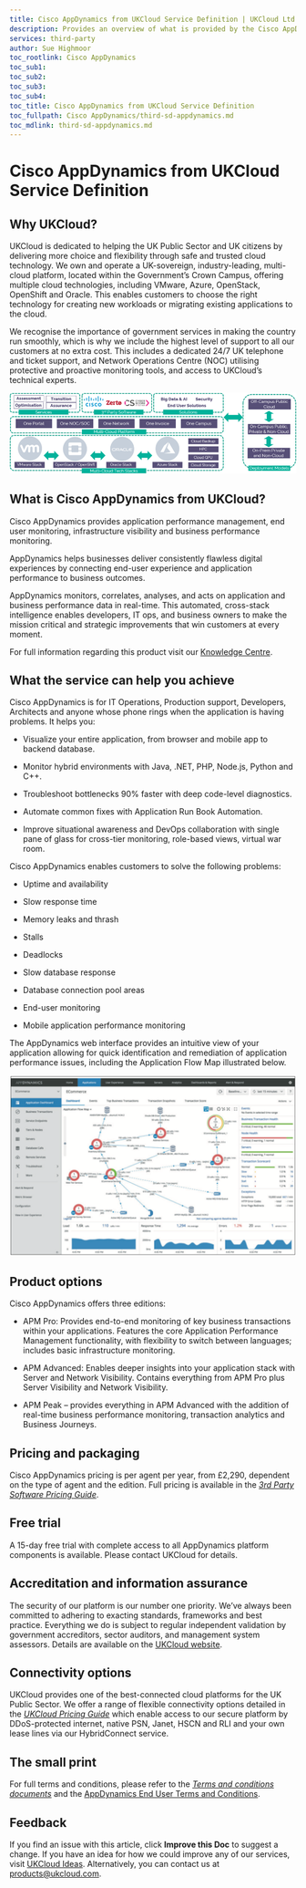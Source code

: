 ```yaml
---
title: Cisco AppDynamics from UKCloud Service Definition | UKCloud Ltd
description: Provides an overview of what is provided by the Cisco AppDynamics from UKCloud service
services: third-party
author: Sue Highmoor
toc_rootlink: Cisco AppDynamics
toc_sub1: 
toc_sub2:
toc_sub3:
toc_sub4:
toc_title: Cisco AppDynamics from UKCloud Service Definition
toc_fullpath: Cisco AppDynamics/third-sd-appdynamics.md
toc_mdlink: third-sd-appdynamics.md
---
```


# Cisco AppDynamics from UKCloud Service Definition

## Why UKCloud?

UKCloud is dedicated to helping the UK Public Sector and UK citizens by delivering more choice and flexibility through safe and trusted cloud technology. We own and operate a UK-sovereign, industry-leading, multi-cloud platform, located within the Government’s Crown Campus, offering multiple cloud technologies, including VMware, Azure, OpenStack, OpenShift and Oracle. This enables customers to choose the right technology for creating new workloads or migrating existing applications to the cloud.

We recognise the importance of government services in making the country run smoothly, which is why we include the highest level of support to all our customers at no extra cost. This includes a dedicated 24/7 UK telephone and ticket support, and Network Operations Centre (NOC) utilising protective and proactive monitoring tools, and access to UKCloud’s technical experts.

![UKCloud services](images/ukc-services.png)

## What is Cisco AppDynamics from UKCloud?

Cisco AppDynamics provides application performance management, end user monitoring, infrastructure visibility and business performance monitoring.

AppDynamics helps businesses deliver consistently flawless digital experiences by connecting end-user experience and application performance to business outcomes.

AppDynamics monitors, correlates, analyses, and acts on application and business performance data in real-time. This automated, cross-stack intelligence enables developers, IT ops, and business owners to make the mission critical and strategic improvements that win customers at every moment.

For full information regarding this product visit our [Knowledge Centre](https://docs.ukcloud.com).

## What the service can help you achieve

Cisco AppDynamics is for IT Operations, Production support, Developers, Architects and anyone whose phone rings when the application is having problems. It helps you:

- Visualize your entire application, from browser and mobile app to backend database.

- Monitor hybrid environments with Java, .NET, PHP, Node.js, Python and C++.

- Troubleshoot bottlenecks 90% faster with deep code-level diagnostics.

- Automate common fixes with Application Run Book Automation.

- Improve situational awareness and DevOps collaboration with single pane of glass for cross-tier monitoring, role-based views, virtual war room.

Cisco AppDynamics enables customers to solve the following problems:

- Uptime and availability

- Slow response time

- Memory leaks and thrash

- Stalls

- Deadlocks

- Slow database response

- Database connection pool areas

- End-user monitoring

- Mobile application performance monitoring

The AppDynamics web interface provides an intuitive view of your application allowing for quick identification and remediation of application performance issues, including the Application Flow Map illustrated below.

![AppDynamics web interface](images/third-appdynamics-ui.png)

## Product options

Cisco AppDynamics offers three editions:

- APM Pro: Provides end-to-end monitoring of key business transactions within your applications. Features the core Application Performance Management functionality, with flexibility to switch between languages; includes basic infrastructure monitoring.

- APM Advanced: Enables deeper insights into your application stack with Server and Network Visibility. Contains everything from APM Pro plus Server Visibility and Network Visibility.

- APM Peak – provides everything in APM Advanced with the addition of real-time business performance monitoring, transaction analytics and Business Journeys.

## Pricing and packaging

Cisco AppDynamics pricing is per agent per year, from £2,290, dependent on the type of agent and the edition. Full pricing is available in the [*3rd Party Software Pricing Guide*](https://ukcloud.com/wp-content/uploads/2019/06/ukcloud-3rd-party-software-pricing-guide-11.0.pdf).

## Free trial

A 15-day free trial with complete access to all AppDynamics platform components is available. Please contact UKCloud for details.

## Accreditation and information assurance

The security of our platform is our number one priority. We’ve always been committed to adhering to exacting standards, frameworks and best practice. Everything we do is subject to regular independent validation by government accreditors, sector auditors, and management system assessors. Details are available on the [UKCloud website](https://ukcloud.com/governance/).

## Connectivity options

UKCloud provides one of the best-connected cloud platforms for the UK Public Sector. We offer a range of flexible connectivity options detailed in the [*UKCloud Pricing Guide*](https://ukcloud.com/wp-content/uploads/2019/06/ukcloud-pricing-guide-11.0.pdf) which enable access to our secure platform by DDoS-protected internet, native PSN, Janet, HSCN and RLI and your own lease lines via our HybridConnect service.

## The small print

For full terms and conditions, please refer to the [*Terms and conditions documents*](../other/other-ref-terms-and-conditions.md) and the [AppDynamics End User Terms and Conditions](third-ref-eula.md).

## Feedback

If you find an issue with this article, click **Improve this Doc** to suggest a change. If you have an idea for how we could improve any of our services, visit [UKCloud Ideas](https://ideas.ukcloud.com). Alternatively, you can contact us at <products@ukcloud.com>.
